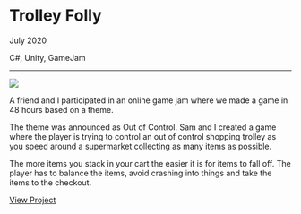# Trolley Folly

July 2020

C#, Unity, GameJam

---

![](/assets/images/trolleyfolly.png)

A friend and I participated in an online game jam where we made a game in 48 hours based on a theme.

The theme was announced as Out of Control. Sam and I created a game where the player is trying to control an out of control shopping trolley as you speed around a supermarket collecting as many items as possible.

The more items you stack in your cart the easier it is for items to fall off. The player has to balance the items, avoid crashing into things and take the items to the checkout.

[View Project](https://wilkoco.itch.io/trolley-problems)
